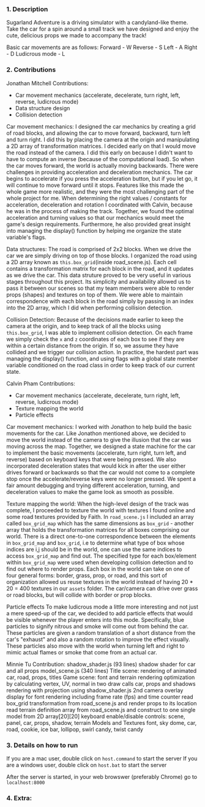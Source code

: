 ### 1. Description
Sugarland Adventure is a driving simulator with a candyland-like theme. Take the car for a spin around a small track we have designed and enjoy the cute, delicious props we made to accompany the track! 

Basic car movements are as follows:
  Forward - W
  Reverse - S
  Left - A
  Right - D
  Ludicrous mode - L

### 2. Contributions
Jonathan Mitchell
Contributions:
* Car movement mechanics (accelerate, decelerate, turn right, left, reverse, ludicrous mode)
* Data structure design
* Collision detection

Car movement mechanics: 
I designed the car mechanics by creating a grid of road blocks, and allowing the car to move forward, backward, turn left and turn right. I did this by placing the camera at the origin and manipulating a 2D array of transformation matrices. I decided early on that I would move the road instead of the camera. 
I did this early on because I didn't want to have to compute an inverse (because of the computational load). So when the car moves forward, the world is actually moving backwards. There were challenges in providing acceleration and deceleration mechanics. The car begins to accelerate if you press the acceleration button, but if you let go, it will continue to move forward until it stops. Features like this made the whole game more realistic, and they were the most challenging part of the whole project for me. When determining the right values / constants for acceleration, deceleration and rotation I coordinated with Calvin, because he was in the process of making the track. Together, we found the optimal acceleration and turning values so that our mechanics would meet the game's design requirements. Furthermore, he also provided great insight into managing the display() function by helping me organize the state variable's flags.

Data structures:
The road is comprised of 2x2 blocks. When we drive the car we are simply driving on top of those blocks. I organized the road using a 2D array known as `this.box_grid`(inside road_scene.js). Each cell contains a transformation matrix for each block in the road, and it updates as we drive the car. This data struture proved to be very useful in various stages throughout this project. Its simplicity and availability allowed us to pass it between our scenes so that my team members were able to render props (shapes) and textures on top of them. We were able to maintain correspondence with each block in the road simply by passing in an index into the 2D array, which I did when performing collision detection.

Collision Detection:
Because of the decisions made earlier to keep the camera at the origin, and to keep track of all the blocks using `this.box_grid`, I was able to implement collision detection. On each frame we simply check the `x` and `z` coordinates of each box to see if they are within a certain distance from the origin. If so, we assume they have collided and we trigger our collision action. In practice, the hardest part was managing the display() function, and using flags with a global state member variable conditioned on the road class in order to keep track of our current state.

Calvin Pham
Contributions:
* Car movement mechanics (accelerate, decelerate, turn right, left, reverse, ludicrous mode)
* Texture mapping the world
* Particle effects

Car movement mechanics:
I worked with Jonathon to help build the basic movements for the car. Like Jonathon mentioned above, we decided to move the world instead of the camera to give the illusion that the car was moving across the map. Together, we designed a state machine for the car to implement the basic movements (accelerate, turn right, turn left, and reverse) based on keyboard keys that were being pressed. We also incorporated deceleration states that would kick in after the user either drives forward or backwards so that the car would not come to a complete stop once the accelerate/reverse keys were no longer pressed. We spent a fair amount debugging and trying different acceleration, turning, and deceleration values to make the game look as smooth as possible.

Texture mapping the world:
When the high-level design of the track was complete, I proceeded to texture the world with textures I found online and some road textures provided by Faith. In `road_scene.js` I included an array called `box_grid_map` which has the same dimensions as `box_grid` - another array that holds the transformation matrices for all boxes comprising our world. There is a direct one-to-one correspondence between the elements in `box_grid_map` and `box_grid`, i.e to determine what type of box whose indices are i,j should be in the world, one can use the same indices to access `box_grid_map` and find out. The specified type for each box/element within `box_grid_map` were used when developing collision detection and to find out where to render props. Each box in the world can take on one of four general forms: border, grass, prop, or road, and this sort of organization allowed us reuse textures in the world instead of having 20 * 20 = 400 textures in our `assets` folder. The car/camera can drive over grass or road blocks, but will collide with border or prop blocks. 

Particle effects
To make ludicrous mode a little more interesting and not just a mere speed-up of the car, we decided to add particle effects that would be visible whenever the player enters into this mode. Specifically, blue particles to signify nitrous and smoke will come out from behind the car. These particles are given a random translation of a short distance from the car's "exhaust" and also a random rotation to improve the effect visually. These particles also move with the world when turning left and right to mimic actual flames or smoke that come from an actual car. 


Minnie Tu
Contribution:
shadow_shader.js (93 lines)
    shadow shader for car and all props
model_scene.js (340 lines)
  Title scene:
    rendering of animated car, road, props, titles
  Game scene:
    font and terrain rendering optimization by calculating vertex, UV, normal in two draw calls
    car, props and shadows rendering with projection using shadow_shader.js
    2nd camera overlay display for font rendering including frame rate (fps) and time counter 
    read box_grid transformation from road_scene.js and render props to its location
    read terrain definition array from road_scene.js and construct to one single model from 2D array[20][20]
    keyboard enable/disable controls: scene, panel, car, props, shadow, terrain
  Models and Textures
    font, sky dome, car, road, cookie, ice bar, lollipop, swirl candy, twist candy

### 3. Details on how to run
If you are a mac user, double click on `host.command` to start the server
If you are a windows user, double click on `host.bat` to start the server

After the server is started, in your web browswer (preferably Chrome) go to `localhost:8000`

### 4. Extra:



